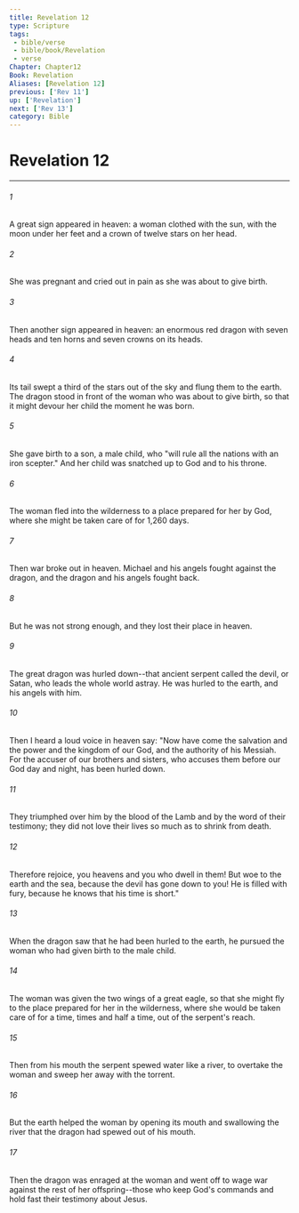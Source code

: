 ```yaml
---
title: Revelation 12
type: Scripture
tags:
 - bible/verse
 - bible/book/Revelation
 - verse
Chapter: Chapter12
Book: Revelation
Aliases: [Revelation 12]
previous: ['Rev 11']
up: ['Revelation']
next: ['Rev 13']
category: Bible
---
```

# Revelation 12

***


###### 1 
A great sign appeared in heaven: a woman clothed with the sun, with the moon under her feet and a crown of twelve stars on her head. 

###### 2 
She was pregnant and cried out in pain as she was about to give birth. 

###### 3 
Then another sign appeared in heaven: an enormous red dragon with seven heads and ten horns and seven crowns on its heads. 

###### 4 
Its tail swept a third of the stars out of the sky and flung them to the earth. The dragon stood in front of the woman who was about to give birth, so that it might devour her child the moment he was born. 

###### 5 
She gave birth to a son, a male child, who "will rule all the nations with an iron scepter." And her child was snatched up to God and to his throne. 

###### 6 
The woman fled into the wilderness to a place prepared for her by God, where she might be taken care of for 1,260 days. 

###### 7 
Then war broke out in heaven. Michael and his angels fought against the dragon, and the dragon and his angels fought back. 

###### 8 
But he was not strong enough, and they lost their place in heaven. 

###### 9 
The great dragon was hurled down--that ancient serpent called the devil, or Satan, who leads the whole world astray. He was hurled to the earth, and his angels with him. 

###### 10 
Then I heard a loud voice in heaven say: "Now have come the salvation and the power and the kingdom of our God, and the authority of his Messiah. For the accuser of our brothers and sisters, who accuses them before our God day and night, has been hurled down. 

###### 11 
They triumphed over him by the blood of the Lamb and by the word of their testimony; they did not love their lives so much as to shrink from death. 

###### 12 
Therefore rejoice, you heavens and you who dwell in them! But woe to the earth and the sea, because the devil has gone down to you! He is filled with fury, because he knows that his time is short." 

###### 13 
When the dragon saw that he had been hurled to the earth, he pursued the woman who had given birth to the male child. 

###### 14 
The woman was given the two wings of a great eagle, so that she might fly to the place prepared for her in the wilderness, where she would be taken care of for a time, times and half a time, out of the serpent's reach. 

###### 15 
Then from his mouth the serpent spewed water like a river, to overtake the woman and sweep her away with the torrent. 

###### 16 
But the earth helped the woman by opening its mouth and swallowing the river that the dragon had spewed out of his mouth. 

###### 17 
Then the dragon was enraged at the woman and went off to wage war against the rest of her offspring--those who keep God's commands and hold fast their testimony about Jesus. 
